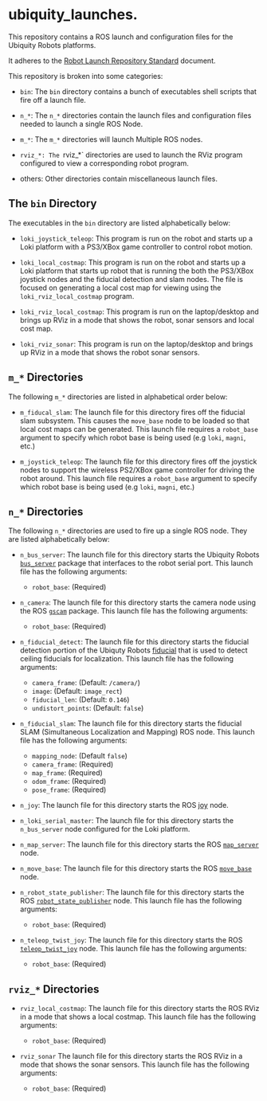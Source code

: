 # ubiquity_launches.

This repository contains a ROS launch and configuration files
for the Ubiquity Robots platforms.

It adheres to the
[Robot Launch Repository Standard](https://github.com/UbiquityRobotics/ubiquity-misc/blob/master/robot_launch_repositories.md) document.

This repository is broken into some categories:

* `bin`: The `bin` directory contains a bunch of executables shell
  scripts that fire off a launch file.

* `n_*`: The `n_*` directories contain the launch files and
  configuration files needed to launch a single ROS Node.

* `m_*`: The `m_*` directories will launch Multiple ROS nodes.

* `rviz_*: The `rviz_*` directories are used to launch the RViz
  program configured to view a corresponding robot program.

* others: Other directories contain miscellaneous launch files.

## The `bin` Directory

The executables in the `bin` directory are listed alphabetically
below:

* `loki_joystick_teleop`:
  This program is run on the robot and starts up a Loki platform
  with a PS3/XBox game controller to control robot motion.

* `loki_local_costmap`:
  This program is run on the robot and starts up a Loki platform
  that starts up robot that is running the both the PS3/XBox
  joystick nodes and the fiducial detection and slam nodes.
  The file is focused on generating a local cost map for viewing
  using the `loki_rviz_local_costmap` program.

* `loki_rviz_local_costmap`:
  This program is run on the laptop/desktop and brings up RViz
  in a mode that shows the robot, sonar sensors and local cost
  map.

* `loki_rviz_sonar`:
  This program is run on the laptop/desktop and brings up RViz
  in a mode that shows the robot sonar sensors.

## `m_*` Directories

The following `m_*` directories are listed in alphabetical
order below:

* `m_fiducal_slam`:
  The launch file for this directory fires off the fiducial
  slam subsystem.  This causes the `move_base` node to be
  loaded so that local cost maps can be generated.
  This launch file requires a `robot_base` argument to specify
  which robot base is being used (e.g `loki`, `magni`, etc.)

* `m_joystick_teleop`:
  The launch file for this directory fires off the joystick
  nodes to support the wireless PS2/XBox game controller for
  driving the robot around.
  This launch file requires a `robot_base` argument to specify
  which robot base is being used (e.g `loki`, `magni`, etc.)

## `n_*` Directories

The following `n_*` directories are used to fire up a single
ROS node.  They are listed alphabetically below:

* `n_bus_server`:
  The launch file for this directory starts the Ubiquity Robots
  [`bus_server`](https://github.com/UbiquityRobotics/bus_server)
  package that interfaces to the robot serial port.
  This launch file has the following arguments:
  * `robot_base`: (Required)

* `n_camera`:
  The launch file for this directory starts the camera node
  using the ROS [`gscam`](http://wiki.ros.org/gscam) package.
  This launch file has the following arguments:
  * `robot_base`: (Required)

* `n_fiducial_detect`:
  The launch file for this directory starts the fiducial detection
  portion of the Ubiquty Robots
  [fiducial](https://github.com/UbiquityRobotics/fiducials)
  that is used to detect ceiling fiducials for localization.
  This launch file has the following arguments:
  * `camera_frame`: (Default: `/camera/`)
  * `image`: (Default: `image_rect`)
  * `fiducial_len`: (Default: `0.146`)
  * `undistort_points`: (Default: `false`)

* `n_fiducial_slam`:
  The launch file for this directory starts the fiducial SLAM
  (Simultaneous Localization and Mapping) ROS node.
  This launch file has the following arguments:
  * `mapping_node`: (Default `false`)
  * `camera_frame`: (Required)
  * `map_frame`: (Required)
  * `odom_frame`: (Required)
  * `pose_frame`: (Required)

* `n_joy`:
  The launch file for this directory starts the ROS
  [joy](http://wiki.ros.org/joy) node.

* `n_loki_serial_master`:
  The launch file for this directory starts the `n_bus_server`
  node configured for the Loki platform.

* `n_map_server`:
  The launch file for this directory starts the ROS
  [`map_server`](http://wiki.ros.org/map_server) node.

* `n_move_base`:
  The launch file for this directory starts the ROS
  [`move_base`](http://wiki.ros.org/move_base) node.

* `n_robot_state_publisher`:
  The launch file for this directory starts the ROS
  [`robot_state_publisher`](http://wiki.ros.org/robot_state_publisher) node.
  This launch file has the following arguments:
  * `robot_base`: (Required)

* `n_teleop_twist_joy`:
  The launch file for this directory starts the ROS
  [`teleop_twist_joy`](http://wiki.ros.org/teleop_twist_joy) node.
  This launch file has the following arguments:
  * `robot_base`: (Required)

## `rviz_*` Directories

* `rviz_local_costmap`:
  The launch file for this directory starts the ROS RViz
  in a mode that shows a local costmap.
  This launch file has the following arguments:
  * `robot_base`: (Required)

* `rviz_sonar`
  The launch file for this directory starts the ROS RViz
  in a mode that shows the sonar sensors.
  This launch file has the following arguments:
  * `robot_base`: (Required)

